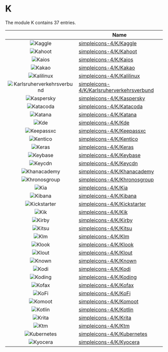 # K

The module K contains 37 entries.



| |Name|
|:---:|---|
|![Kaggle](../simpleicons-4/K/Kaggle.element.png)|[simpleicons-4/K/Kaggle](../simpleicons-4/K/Kaggle.md)
|![Kahoot](../simpleicons-4/K/Kahoot.element.png)|[simpleicons-4/K/Kahoot](../simpleicons-4/K/Kahoot.md)
|![Kaios](../simpleicons-4/K/Kaios.element.png)|[simpleicons-4/K/Kaios](../simpleicons-4/K/Kaios.md)
|![Kakao](../simpleicons-4/K/Kakao.element.png)|[simpleicons-4/K/Kakao](../simpleicons-4/K/Kakao.md)
|![Kalilinux](../simpleicons-4/K/Kalilinux.element.png)|[simpleicons-4/K/Kalilinux](../simpleicons-4/K/Kalilinux.md)
|![Karlsruherverkehrsverbund](../simpleicons-4/K/Karlsruherverkehrsverbund.element.png)|[simpleicons-4/K/Karlsruherverkehrsverbund](../simpleicons-4/K/Karlsruherverkehrsverbund.md)
|![Kaspersky](../simpleicons-4/K/Kaspersky.element.png)|[simpleicons-4/K/Kaspersky](../simpleicons-4/K/Kaspersky.md)
|![Katacoda](../simpleicons-4/K/Katacoda.element.png)|[simpleicons-4/K/Katacoda](../simpleicons-4/K/Katacoda.md)
|![Katana](../simpleicons-4/K/Katana.element.png)|[simpleicons-4/K/Katana](../simpleicons-4/K/Katana.md)
|![Kde](../simpleicons-4/K/Kde.element.png)|[simpleicons-4/K/Kde](../simpleicons-4/K/Kde.md)
|![Keepassxc](../simpleicons-4/K/Keepassxc.element.png)|[simpleicons-4/K/Keepassxc](../simpleicons-4/K/Keepassxc.md)
|![Kentico](../simpleicons-4/K/Kentico.element.png)|[simpleicons-4/K/Kentico](../simpleicons-4/K/Kentico.md)
|![Keras](../simpleicons-4/K/Keras.element.png)|[simpleicons-4/K/Keras](../simpleicons-4/K/Keras.md)
|![Keybase](../simpleicons-4/K/Keybase.element.png)|[simpleicons-4/K/Keybase](../simpleicons-4/K/Keybase.md)
|![Keycdn](../simpleicons-4/K/Keycdn.element.png)|[simpleicons-4/K/Keycdn](../simpleicons-4/K/Keycdn.md)
|![Khanacademy](../simpleicons-4/K/Khanacademy.element.png)|[simpleicons-4/K/Khanacademy](../simpleicons-4/K/Khanacademy.md)
|![Khronosgroup](../simpleicons-4/K/Khronosgroup.element.png)|[simpleicons-4/K/Khronosgroup](../simpleicons-4/K/Khronosgroup.md)
|![Kia](../simpleicons-4/K/Kia.element.png)|[simpleicons-4/K/Kia](../simpleicons-4/K/Kia.md)
|![Kibana](../simpleicons-4/K/Kibana.element.png)|[simpleicons-4/K/Kibana](../simpleicons-4/K/Kibana.md)
|![Kickstarter](../simpleicons-4/K/Kickstarter.element.png)|[simpleicons-4/K/Kickstarter](../simpleicons-4/K/Kickstarter.md)
|![Kik](../simpleicons-4/K/Kik.element.png)|[simpleicons-4/K/Kik](../simpleicons-4/K/Kik.md)
|![Kirby](../simpleicons-4/K/Kirby.element.png)|[simpleicons-4/K/Kirby](../simpleicons-4/K/Kirby.md)
|![Kitsu](../simpleicons-4/K/Kitsu.element.png)|[simpleicons-4/K/Kitsu](../simpleicons-4/K/Kitsu.md)
|![Klm](../simpleicons-4/K/Klm.element.png)|[simpleicons-4/K/Klm](../simpleicons-4/K/Klm.md)
|![Klook](../simpleicons-4/K/Klook.element.png)|[simpleicons-4/K/Klook](../simpleicons-4/K/Klook.md)
|![Klout](../simpleicons-4/K/Klout.element.png)|[simpleicons-4/K/Klout](../simpleicons-4/K/Klout.md)
|![Known](../simpleicons-4/K/Known.element.png)|[simpleicons-4/K/Known](../simpleicons-4/K/Known.md)
|![Kodi](../simpleicons-4/K/Kodi.element.png)|[simpleicons-4/K/Kodi](../simpleicons-4/K/Kodi.md)
|![Koding](../simpleicons-4/K/Koding.element.png)|[simpleicons-4/K/Koding](../simpleicons-4/K/Koding.md)
|![Kofax](../simpleicons-4/K/Kofax.element.png)|[simpleicons-4/K/Kofax](../simpleicons-4/K/Kofax.md)
|![KoFi](../simpleicons-4/K/KoFi.element.png)|[simpleicons-4/K/KoFi](../simpleicons-4/K/KoFi.md)
|![Komoot](../simpleicons-4/K/Komoot.element.png)|[simpleicons-4/K/Komoot](../simpleicons-4/K/Komoot.md)
|![Kotlin](../simpleicons-4/K/Kotlin.element.png)|[simpleicons-4/K/Kotlin](../simpleicons-4/K/Kotlin.md)
|![Krita](../simpleicons-4/K/Krita.element.png)|[simpleicons-4/K/Krita](../simpleicons-4/K/Krita.md)
|![Ktm](../simpleicons-4/K/Ktm.element.png)|[simpleicons-4/K/Ktm](../simpleicons-4/K/Ktm.md)
|![Kubernetes](../simpleicons-4/K/Kubernetes.element.png)|[simpleicons-4/K/Kubernetes](../simpleicons-4/K/Kubernetes.md)
|![Kyocera](../simpleicons-4/K/Kyocera.element.png)|[simpleicons-4/K/Kyocera](../simpleicons-4/K/Kyocera.md)

